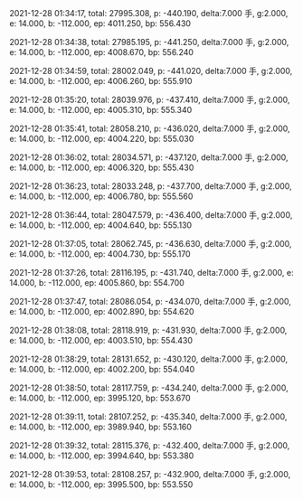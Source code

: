 2021-12-28 01:34:17, total: 27995.308, p: -440.190, delta:7.000 手, g:2.000, e: 14.000, b: -112.000, ep: 4011.250, bp: 556.430

2021-12-28 01:34:38, total: 27985.195, p: -441.250, delta:7.000 手, g:2.000, e: 14.000, b: -112.000, ep: 4008.670, bp: 556.240

2021-12-28 01:34:59, total: 28002.049, p: -441.020, delta:7.000 手, g:2.000, e: 14.000, b: -112.000, ep: 4006.260, bp: 555.910

2021-12-28 01:35:20, total: 28039.976, p: -437.410, delta:7.000 手, g:2.000, e: 14.000, b: -112.000, ep: 4005.310, bp: 555.340

2021-12-28 01:35:41, total: 28058.210, p: -436.020, delta:7.000 手, g:2.000, e: 14.000, b: -112.000, ep: 4004.220, bp: 555.030

2021-12-28 01:36:02, total: 28034.571, p: -437.120, delta:7.000 手, g:2.000, e: 14.000, b: -112.000, ep: 4006.320, bp: 555.430

2021-12-28 01:36:23, total: 28033.248, p: -437.700, delta:7.000 手, g:2.000, e: 14.000, b: -112.000, ep: 4006.780, bp: 555.560

2021-12-28 01:36:44, total: 28047.579, p: -436.400, delta:7.000 手, g:2.000, e: 14.000, b: -112.000, ep: 4004.640, bp: 555.130

2021-12-28 01:37:05, total: 28062.745, p: -436.630, delta:7.000 手, g:2.000, e: 14.000, b: -112.000, ep: 4004.730, bp: 555.170

2021-12-28 01:37:26, total: 28116.195, p: -431.740, delta:7.000 手, g:2.000, e: 14.000, b: -112.000, ep: 4005.860, bp: 554.700

2021-12-28 01:37:47, total: 28086.054, p: -434.070, delta:7.000 手, g:2.000, e: 14.000, b: -112.000, ep: 4002.890, bp: 554.620

2021-12-28 01:38:08, total: 28118.919, p: -431.930, delta:7.000 手, g:2.000, e: 14.000, b: -112.000, ep: 4003.510, bp: 554.430

2021-12-28 01:38:29, total: 28131.652, p: -430.120, delta:7.000 手, g:2.000, e: 14.000, b: -112.000, ep: 4002.200, bp: 554.040

2021-12-28 01:38:50, total: 28117.759, p: -434.240, delta:7.000 手, g:2.000, e: 14.000, b: -112.000, ep: 3995.120, bp: 553.670

2021-12-28 01:39:11, total: 28107.252, p: -435.340, delta:7.000 手, g:2.000, e: 14.000, b: -112.000, ep: 3989.940, bp: 553.160

2021-12-28 01:39:32, total: 28115.376, p: -432.400, delta:7.000 手, g:2.000, e: 14.000, b: -112.000, ep: 3994.640, bp: 553.380

2021-12-28 01:39:53, total: 28108.257, p: -432.900, delta:7.000 手, g:2.000, e: 14.000, b: -112.000, ep: 3995.500, bp: 553.550